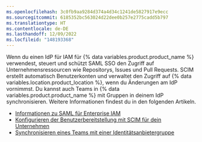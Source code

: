 ```yaml
---
ms.openlocfilehash: 3c0fb9aa9284d374a4d34c1241de5827917e9ecc
ms.sourcegitcommit: 6185352bc563024d22dee0b257e2775cadd5b797
ms.translationtype: HT
ms.contentlocale: de-DE
ms.lasthandoff: 12/09/2022
ms.locfileid: "148193368"
---
```

Wenn du einen IdP für IAM für {% data variables.product.product_name %} verwendest, steuert und schützt SAML SSO den Zugriff auf Unternehmensressourcen wie Repositorys, Issues und Pull Requests. SCIM erstellt automatisch Benutzerkonten und verwaltet den Zugriff auf {% data variables.location.product_location %}, wenn du Änderungen am IdP vornimmst. Du kannst auch Teams in {% data variables.product.product_name %} mit Gruppen in deinem IdP synchronisieren. Weitere Informationen findest du in den folgenden Artikeln.

- [Informationen zu SAML für Enterprise IAM](/admin/identity-and-access-management/using-saml-for-enterprise-iam/about-saml-for-enterprise-iam)
- [Konfigurieren der Benutzerbereitstellung mit SCIM für dein Unternehmen](/admin/identity-and-access-management/using-saml-for-enterprise-iam/configuring-user-provisioning-with-scim-for-your-enterprise)
- [Synchronisieren eines Teams mit einer Identitätsanbietergruppe](http://localhost:4000/github-ae@latest/organizations/organizing-members-into-teams/synchronizing-a-team-with-an-identity-provider-group)
